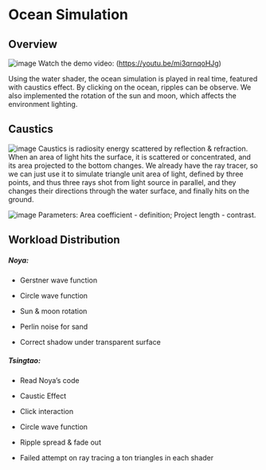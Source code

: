 # Ocean Simulation

## Overview

![image](https://github.com/user-attachments/assets/9eaf08d4-44bd-4ace-a177-08328e020193)
Watch the demo video: (https://youtu.be/mi3qrnqoHJg)

Using the water shader, the ocean simulation is played in real time, featured with caustics effect. By clicking on the ocean, ripples can be observe. We also implemented the rotation of the sun and moon, which affects the environment lighting.

## Caustics
﻿﻿﻿![image](https://github.com/user-attachments/assets/ea2bf50c-e38c-4bf6-9d4f-1bc24af8d587)
Caustics is radiosity energy scattered by reflection & refraction.
When an area of light hits the surface, it is scattered or concentrated, and its area projected to the bottom changes. 
We already have the ray tracer, so we can just use it to simulate triangle unit area of light, defined by three points, and thus three rays shot from light source in parallel, and they changes their directions through the water surface, and finally hits on the ground.

![image](https://github.com/user-attachments/assets/cd01d65f-4647-4b1f-b01e-a38bacb175c9)
Parameters:
Area coefficient - definition;
Project length - contrast.




## Workload Distribution

##### Noya: 

- Gerstner wave function

- Circle wave function

- Sun & moon rotation

- Perlin noise for sand

- Correct shadow under transparent surface




##### Tsingtao: 

- Read Noya’s code

- Caustic Effect

- Click interaction

- Circle wave function

- Ripple spread & fade out

- Failed attempt on ray tracing a ton triangles in each shader




